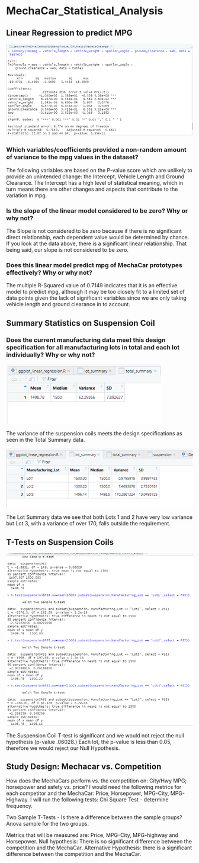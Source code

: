# MechaCar_Statistical_Analysis
## Linear Regression to predict MPG
![Linear Regression](/Statics/Linear_Regression_MPG.png)

### Which variables/coefficients provided a non-random amount of variance to the mpg values in the dataset?
The following variables are based on the P-value score which are unlikely to provide an unintended change: the Intercept, Vehicle Length and Ground Clearance. The Intercept has a high level of statistical meaning, which in turn means there are other changes and aspects that contribute to the variation in mpg.

### Is the slope of the linear model considered to be zero? Why or why not?
The Slope is not considered to be zero because if there is no significant direct relationship, each dependent value would be determined by chance. If you look at the data above, there is a significant linear relationship. That being said, our slope is not considered to be zero.

### Does this linear model predict mpg of MechaCar prototypes effectively? Why or why not?

The multiple R-Squared value of 0.7149 indicates that it is an effective model to predict mpg, although it may be too closely fit to a limited set of data points given the lack of significant variables since we are only taking vehicle length and ground clearance in to account.

## Summary Statistics on Suspension Coil

### Does the current manufacturing data meet this design specification for all manufacturing lots in total and each lot individually? Why or why not?

![Total Summary](/Statics/total_summary.png)

The variance of the suspension coils meets the design specifications as seen in the Total Summary data.
 
![Linear Regression](/Statics/lot_summary.png)

The Lot Summary data we see that both Lots 1 and 2 have very low variance but Lot 3, with a variance of over 170, falls outside the requirement.

## T-Tests on Suspension Coils
![T-Test](/Statics/T-Tests_Suspension.png)

The Suspension Coil T-test is significant and we would not reject the null hypothesis (p-value .06028.)
Each lot, the p-value is less than 0.05, therefore we would reject our Null Hypothesis.

## Study Design: Mechacar vs. Competition

How does the MechaCars perform vs. the competition on: City/Hwy MPG; horsepower and safety vs. price? 
I would need the following metrics for each competitor and the MechaCar: Price, Horsepower, MPG-City, MPG-Highway. I will run the following tests:
Chi Square Test - determine frequency.

Two Sample T-Tests - Is there a difference between the sample groups?
Anova sample for the two groups.

Metrics that will be measured are: Price, MPG-City, MPG-highway and Horsepower.
Null hypothesis: There is no significant difference between the competition and the MechaCar.
Alternative Hypothesis: there is a significant difference between the competition and the MechaCar.
